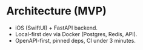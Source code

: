 # Architecture (MVP)
- iOS (SwiftUI) + FastAPI backend.
- Local-first dev via Docker (Postgres, Redis, API).
- OpenAPI-first, pinned deps, CI under 3 minutes.
